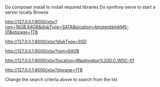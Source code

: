 Do composer install to install required libraries
Do symfony serve to start a server locally
Browse

http://127.0.0.1:8000/xlsx?ram=16GB,64GB&diskType=SATA&location=AmsterdamAMS-01&storage=1TB

http://127.0.0.1:8000/xlsx?diskType=SSD

http://127.0.0.1:8000/xlsx?ram=64GB

http://127.0.0.1:8000/xlsx?location=Washington%20D.C.WDC-01

http://127.0.0.1:8000/xlsx?storage=1TB

Change the search criteria above to search from the list
